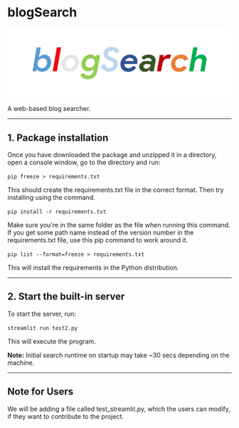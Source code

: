 # blogSearch

![logo](https://github.com/BrainStormYourWayIn/blogSearch/blob/main/blogSearch-removebg-preview.png)

A web-based blog searcher.

__________________

## 1. Package installation

Once you have downloaded the package and unzipped it in a directory, open a console window, go to the directory and run:

`pip freeze > requirements.txt`

This should create the requirements.txt file in the correct format. Then try installing using the command.

`pip install -r requirements.txt`

Make sure you're in the same folder as the file when running this command.
If you get some path name instead of the version number in the requirements.txt file, use this pip command to work around it.

`pip list --format=freeze > requirements.txt`

This will install the requirements in the Python distribution.

__________________

## 2. Start the built-in server

To start the server, run:

`streamlit run test2.py`

This will execute the program.

**Note:** Initial search runtime on startup may take ~30 secs depending on the machine.

__________________

## Note for Users

We will be adding a file called test_streamlit.py, which the users can modify, if they want to contribute to the project.
